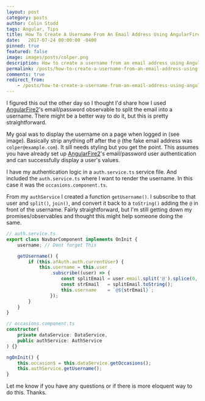 ```yaml
---
layout: post
category: posts
author: Colin Stodd
tags: Angular, Tips
title: How To Create A Username From An Email Address Using AngularFire2
date:   2017-07-24 00:00:00 -0400
pinned: true
featured: false
image: images/posts/colper.png
description: How to create a username from an email address using AngularFire2's email/password authentication method.
permalink: /posts/how-to-create-a-username-from-an-email-address-using-angularfire2.html
comments: true
redirect_from:
    - /posts/how-to-create-a-username-from-an-email-address-using-angularfire2/
---
```


I figured this out the other day so I thought I'd share how I used <a href="https://github.com/angular/angularfire2" target="_blank">AngularFire2</a>'s email/password observable to split the email into a username. There might be a better way to do it, but this is pretty straightforward.

My goal was to display the username on a page when logged in (see image). Basically strip anything off after the `@` (the fake email address was `colper@example.com`). It sill needs styling but you get the point. This assumes you have already set up <a href="https://github.com/angular/angularfire2" target="_blank">AngularFire2</a>'s email/password user authentication and can successfully display a user's values.

I have my authentication logic in a `auth.service.ts` service file. And included the `auth.service.ts` where I want to render the username. In this case it was the `occasions.component.ts`.

From my `authService` I created a function `getUsername()`. I subscribe to that user and `split()`, `join()`, and convert it back to a `toString()` adding the `@` in front of the username. Fairly straightforward, but I'm still getting down my promises/observables and thought this might help someone doing the same.

```typescript
// auth.service.ts
export class NavbarComponent implements OnInit {
    username; // Dont forget This

    getUsername() {
        if (this.afAuth.auth.currentUser) {
            this.username = this.user
                .subscribe((user) => {
                    const splitEmail = user.email.split('@').splice(0, 1);
                    const strEmail   = splitEmail.toString();
                    this.username    = `@${strEmail}`;
                });
        }
    }
}
```

```typescript
// occasions.component.ts
constructor(
    private dataService: DataService,
    public authService: AuthService
) {}

ngOnInit() {
    this.occasion$ = this.dataService.getOccasions();
    this.authService.getUsername();
}
```

Let me know if you have any questions or if there is more eloquent way to do this. Thanks.